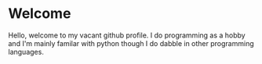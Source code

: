 # Welcome
Hello, welcome to my vacant github profile. I do programming as a hobby and I'm mainly familar with python though I do dabble in 
other programming languages.
